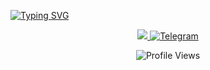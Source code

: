 <a href="https://git.io/typing-svg"><img src="https://readme-typing-svg.demolab.com?font=Lexend&weight=600&size=48&pause=1000&color=2C49F7&center=true&vCenter=true&width=1920&height=150&lines=Welcome+to+Brrrskuy+Github" alt="Typing SVG" /></a>
<p align="center">
  <a href="https://x.com/brrrskuy">
    <img src="https://img.shields.io/twitter/follow/brrrskuy">
  </a>
  <a href="https://t.me/skuycloud">
    <img src="https://img.shields.io/static/v1?logo=telegram&label=&message=Buy VPS @skuycloud&color=36393f&style=flat-square" alt="Telegram">
  </a>
</p>

<p align="center">
  <img src="https://komarev.com/ghpvc/?username=Brrrskuy&color=brightgreen" alt="Profile Views">
</p>
